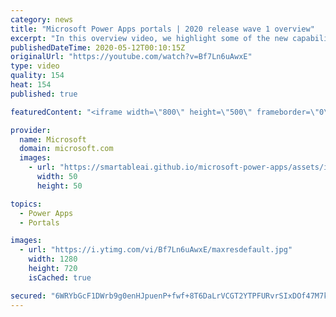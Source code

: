 ```yaml
---
category: news
title: "Microsoft Power Apps portals | 2020 release wave 1 overview"
excerpt: "In this overview video, we highlight some of the new capabilities included in the latest update to Microsoft Power Apps portals.     Here are the capabilities covered:   •    Power BI integration, so you can quickly add Power BI reports, tables, and dashboards to your portals without coding.  •    Themes"
publishedDateTime: 2020-05-12T00:10:15Z
originalUrl: "https://youtube.com/watch?v=Bf7Ln6uAwxE"
type: video
quality: 154
heat: 154
published: true

featuredContent: "<iframe width=\"800\" height=\"500\" frameborder=\"0\" src=\"https://www.youtube.com/embed/Bf7Ln6uAwxE\" allow=\"accelerometer; autoplay; encrypted-media; gyroscope; picture-in-picture\" allowfullscreen></iframe>"

provider:
  name: Microsoft
  domain: microsoft.com
  images:
    - url: "https://smartableai.github.io/microsoft-power-apps/assets/images/organizations/microsoft.com-50x50.jpg"
      width: 50
      height: 50

topics:
  - Power Apps
  - Portals

images:
  - url: "https://i.ytimg.com/vi/Bf7Ln6uAwxE/maxresdefault.jpg"
    width: 1280
    height: 720
    isCached: true

secured: "6WRYbGcF1DWrb9g0enHJpuenP+fwf+8T6DaLrVCGT2YTPFURvrSIxDOf47M7kpR444PdaIcdEO9Vf6eadoCOpkxcXa7Ca9brFX8k3sOZAMrWHe4AWcVqiWpA8sMrADflYVBfTU+Egsx0b4xckzui35KSEtE3/EPGpiMeowgdasxmfsYO8OkFCfqgA072HUEa4sQPRa6zCWsBLB1krNx+ppR2of05TsWFxSXcfD8tsD+uhnxxHS8Y2Gc7yWWaq8aBxgBg9Zvdj0MBzb640IJexYbX8ydfRBS9FT8dz8BMzhhlOy/RmaaOpqorI0S0Z4iGljAw+QMijbDcq/QNfPr7m/vM/4nF3n5+SGNuEvpbWisOzDRm8zVAgYLy9I0zE6k33LapN4MsvpcZJ54qM6Ur7bMNWoimd3pwUN0GngssZZgRfiR8syk1Qj7PQ0tX0TJO;RqtZnU+QHTrqCv1StqxItA=="
---
```



